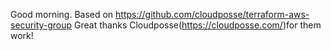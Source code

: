 Good morning.
Based on https://github.com/cloudposse/terraform-aws-security-group
Great thanks Cloudposse(https://cloudposse.com/)for them work!
